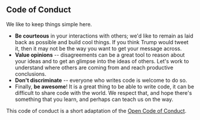 ## Code of Conduct
We like to keep things simple here.

- **Be courteous** in your interactions with others; we'd like to remain as laid back as possible and build cool things. If you think Trump would tweet it, then it may not be the way you want to get your message across.
- **Value opinions** -- disagreements can be a great tool to reason about your ideas and to get an glimpse into the ideas of others. Let's work to understand where others are coming from and reach productive conclusions.
- **Don't discriminate** -- everyone who writes code is welcome to do so.
- Finally, **be awesome**! It is a great thing to be able to write code, it can be difficult to share code with the world. We respect that, and hope there's something that you learn, and perhaps can teach us on the way.

This code of conduct is a short adaptation of the [Open Code of Conduct](http://todogroup.org/opencodeofconduct/).